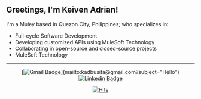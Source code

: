 ## Greetings, I'm Keiven Adrian!

I'm a Muley based in Quezon City, Philippines; who specializes in:

- Full-cycle Software Development 
- Developing customized APIs using MuleSoft Technology
- Collaborating in open-source and closed-source projects
- MuleSoft Technology
-----
<div align=center>

[![Gmail Badge](https://img.shields.io/badge/-Gmail-d14836?style=flat&logo=Gmail&logoColor=white&link=mailto:kadbusita@gmail.com?subject="Hello")](mailto:kadbusita@gmail.com?subject="Hello")
[![Linkedin Badge](https://img.shields.io/badge/-LinkedIn-blue?style=flat&logo=Linkedin&logoColor=white&link=https://www.linkedin.com/in/kadbusita/)](https://www.linkedin.com/in/kadbusita/)

[![Hits](https://hits.seeyoufarm.com/api/count/incr/badge.svg?url=https%3A%2F%2Fgithub.com%2Fmuledevkeb)](https://hits.seeyoufarm.com)

</div>
